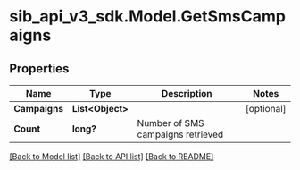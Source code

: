 # sib_api_v3_sdk.Model.GetSmsCampaigns
## Properties

Name | Type | Description | Notes
------------ | ------------- | ------------- | -------------
**Campaigns** | **List&lt;Object&gt;** |  | [optional] 
**Count** | **long?** | Number of SMS campaigns retrieved | 

[[Back to Model list]](../README.md#documentation-for-models) [[Back to API list]](../README.md#documentation-for-api-endpoints) [[Back to README]](../README.md)

